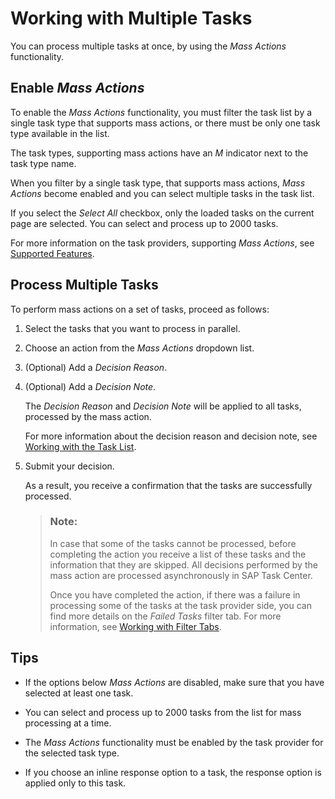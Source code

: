 <!-- loio9f8ef8e63e4549de8b79b667b202aa42 -->

# Working with Multiple Tasks

You can process multiple tasks at once, by using the *Mass Actions* functionality.



<a name="loio9f8ef8e63e4549de8b79b667b202aa42__section_mqj_wny_z5b"/>

## Enable *Mass Actions*

To enable the *Mass Actions* functionality, you must filter the task list by a single task type that supports mass actions, or there must be only one task type available in the list.

The task types, supporting mass actions have an *M* indicator next to the task type name.

When you filter by a single task type, that supports mass actions, *Mass Actions* become enabled and you can select multiple tasks in the task list.

If you select the *Select All* checkbox, only the loaded tasks on the current page are selected. You can select and process up to 2000 tasks.

For more information on the task providers, supporting *Mass Actions*, see [Supported Features](../10-what-is/supported-features-257a0ad.md).



<a name="loio9f8ef8e63e4549de8b79b667b202aa42__section_rbj_wj2_1vb"/>

## Process Multiple Tasks

To perform mass actions on a set of tasks, proceed as follows:

1.  Select the tasks that you want to process in parallel.

2.  Choose an action from the *Mass Actions* dropdown list.

3.  \(Optional\) Add a *Decision Reason*.

4.  \(Optional\) Add a *Decision Note*.

    The *Decision Reason* and *Decision Note* will be applied to all tasks, processed by the mass action.

    For more information about the decision reason and decision note, see [Working with the Task List](working-with-the-task-list-fe4a8b3.md).

5.  Submit your decision.

    As a result, you receive a confirmation that the tasks are successfully processed.

    > ### Note:  
    > In case that some of the tasks cannot be processed, before completing the action you receive a list of these tasks and the information that they are skipped. All decisions performed by the mass action are processed asynchronously in SAP Task Center.
    > 
    > Once you have completed the action, if there was a failure in processing some of the tasks at the task provider side, you can find more details on the *Failed Tasks* filter tab. For more information, see [Working with Filter Tabs](working-with-filter-tabs-df0aec8.md).




<a name="loio9f8ef8e63e4549de8b79b667b202aa42__section_cvg_4k2_1vb"/>

## Tips

-   If the options below *Mass Actions* are disabled, make sure that you have selected at least one task.

-   You can select and process up to 2000 tasks from the list for mass processing at a time.

-   The *Mass Actions* functionality must be enabled by the task provider for the selected task type.

-   If you choose an inline response option to a task, the response option is applied only to this task.


